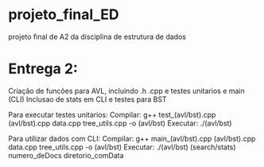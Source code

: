 # projeto_final_ED
projeto final de A2 da disciplina de estrutura de dados 

# Entrega 2:

Criação de funcões para AVL, incluindo .h .cpp e testes unitarios e main (CLI)
Inclusao de stats em CLI e testes para BST

Para executar testes unitarios: 
Compilar: g++ test_(avl/bst).cpp (avl/bst).cpp data.cpp tree_utils.cpp -o (avl/bst)
Executar: ./(avl/bst)

Para utilizar dados com CLI:
Compilar: g++ main_(avl/bst).cpp (avl/bst).cpp data.cpp tree_utils.cpp -o (avl/bst)
Executar: ./(avl/bst) (search/stats) numero_deDocs diretorio_comData
